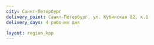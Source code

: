 ```yaml
---
city: Санкт-Петербург
delivery_point: Санкт-Петербург, ул. Кубинская 82, к.1
delivery_days: 4 рабочих дня

layout: region_kpp
---
```

